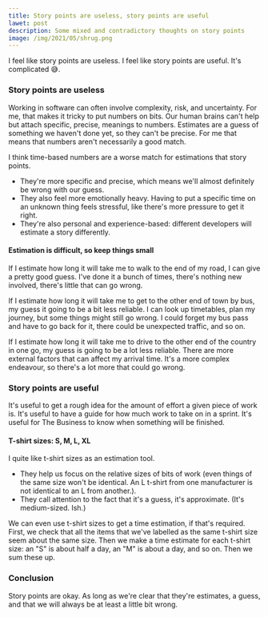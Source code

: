```yaml
---
title: Story points are useless, story points are useful
lawet: post
description: Some mixed and contradictory thoughts on story points
image: /img/2021/05/shrug.png
---
```


I feel like story points are useless. I feel like story points are useful. It's complicated 😅.

### Story points are useless

Working in software can often involve complexity, risk, and uncertainty. For me, that makes it tricky to put numbers on bits. Our human brains can't help but attach specific, precise, meanings to numbers. Estimates are a guess of something we haven't done yet, so they can't be precise. For me that means that numbers aren't necessarily a good match.

I think time-based numbers are a worse match for estimations that story points.

- They're more specific and precise, which means we'll almost definitely be wrong with our guess.
- They also feel more emotionally heavy. Having to put a specific time on an unknown thing feels stressful, like there's more pressure to get it right.
- They're also personal and experience-based: different developers will estimate a story differently.

#### Estimation is difficult, so keep things small

If I estimate how long it will take me to walk to the end of my road, I can give a pretty good guess. I've done it a bunch of times, there's nothing new involved, there's little that can go wrong.

If I estimate how long it will take me to get to the other end of town by bus, my guess it going to be a bit less reliable. I can look up timetables, plan my journey, but some things might still go wrong. I could forget my bus pass and have to go back for it, there could be unexpected traffic, and so on.

If I estimate how long it will take me to drive to the other end of the country in one go, my guess is going to be a lot less reliable. There are more external factors that can affect my arrival time. It's a more complex endeavour, so there's a lot more that could go wrong.

### Story points are useful

It's useful to get a rough idea for the amount of effort a given piece of work is. It's useful to have a guide for how much work to take on in a sprint. It's useful for The Business to know when something will be finished.

#### T-shirt sizes: S, M, L, XL

I quite like t-shirt sizes as an estimation tool.

- They help us focus on the relative sizes of bits of work (even things of the same size won't be identical. An L t-shirt from one manufacturer is not identical to an L from another.).
- They call attention to the fact that it's a guess, it's approximate. (It's medium-sized. Ish.)

We can even use t-shirt sizes to get a time estimation, if that's required. First, we check that all the items that we've labelled as the same t-shirt size seem about the same size. Then we make a time estimate for each t-shirt size: an "S" is about half a day, an "M" is about a day, and so on. Then we sum these up.

### Conclusion

Story points are okay. As long as we're clear that they're estimates, a guess, and that we will always be at least a little bit wrong.
